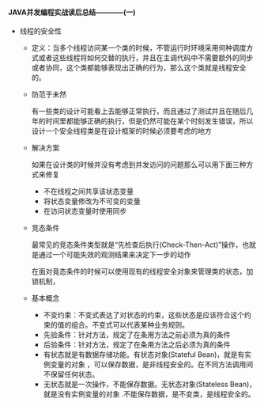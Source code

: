 #### JAVA并发编程实战读后总结————(一)

* 线程的安全性

  * 定义：当多个线程访问某一个类的时候，不管运行时环境采用何种调度方式或者这些线程将如何交替的执行，并且在主调代码中不需要额外的同步或者协同，这个类都能够表现出正确的行为，那么这个类就是线程安全的。

  * 防范于未然

    有一些类的设计可能看上去能够正常执行，而且通过了测试并且在随后几年的时间里都能够正确的执行，但是仍然可能在某个时刻发生错误，所以设计一个安全线程类是在设计框架的时候必须要考虑的地方

  * 解决方案

    如果在设计类的时候并没有考虑到并发访问的问题那么可以用下面三种方式来修复

    * 不在线程之间共享该状态变量
    * 将状态变量修改为不可变的变量
    * 在访问状态变量时使用同步

  * 竞态条件

    最常见的竞态条件类型就是“先检查后执行(Check-Then-Act)”操作，也就是通过一个可能失效的观测结果来决定下一步的动作

    在面对竟态条件的时候可以使用现有的线程安全对象来管理类的状态，加锁机制，

  * 基本概念

    * 不变约束：不变式表达了对状态的约束，这些状态是应该符合这个约束的值的组合。不变式可以代表某种业务规则。
    * 先验条件：针对方法，规定了在条用方法之前必须为真的条件
    * 后验条件：针对方法，规定了在条用方法之后必须为真的条件
    * 有状态就是有数据存储功能。有状态对象(Stateful Bean)，就是有实例变量的对象 ，可以保存数据，是非线程安全的。在不同方法调用间不保留任何状态。
    * 无状态就是一次操作，不能保存数据。无状态对象(Stateless Bean)，就是没有实例变量的对象 .不能保存数据，是不变类，是线程安全的。

    ​